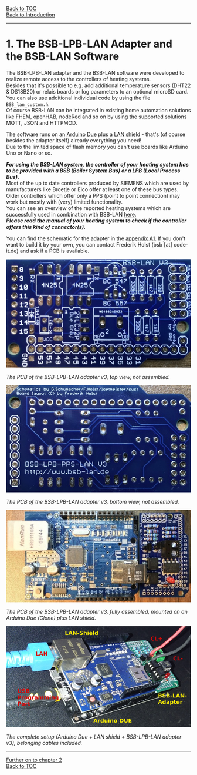 [Back to TOC](toc.md)  
[Back to Introduction](index.md)    
    
---
# 1. The BSB-LPB-LAN Adapter and the BSB-LAN Software   
   
The BSB-LPB-LAN adapter and the BSB-LAN software were developed to realize remote access to the controllers of heating systems.  
Besides that it's possible to e.g. add additional temperature sensors (DHT22 & DS18B20) or relais boards or log parameters to an optional microSD card.  
You can also use additional individual code by using the file `BSB_lan_custom.h`.  
Of course BSB-LAN can be integrated in existing home automation solutions like FHEM, openHAB, nodeRed and so on by using the supported solutions MQTT, JSON and HTTPMOD.  
   
The software runs on an [Arduino Due](chap12.md#121-the-arduino-due) plus a [LAN shield](chap12.md#122-the-lan-shield) - that's (of course besides the adapter itself) already everything you need!  
Due to the limited space of flash memory you can't use boards like Arduino Uno or Nano or so.  

***For using the BSB-LAN system, the controller of your heating system has to be provided with a BSB (Boiler System Bus) or a LPB (Local Process Bus).***  
Most of the up to date controllers produced by SIEMENS which are used by manufacturers like Broetje or Elco offer at least one of these bus types.  
Older controllers which offer only a PPS (point to point connection) may work but mostly with (very) limited functionality.  
You can see an overview of the reported heating systems which are successfully used in combination with BSB-LAN [here](chap03.md#31-successfully-tested-heating-systems).  
***Please read the manual of your heating system to check if the controller offers this kind of connector(s).***  
  
You can find the schematic for the adapter in the [appendix A1](appendix_a1.md). If you don't want to build it by your own, you can contact Frederik Holst (bsb [at] code-it.de) and ask if a PCB is available.  

<img src="https://raw.githubusercontent.com/1coderookie/BSB-LPB-LAN_EN/master/docs/pics/bsb-adapter-v3-unbestueckt-front.jpeg">

*The PCB of the BSB-LPB-LAN adapter v3, top view, not assembled.*  

<img src="https://raw.githubusercontent.com/1coderookie/BSB-LPB-LAN_EN/master/docs/pics/bsb-adapter-v3-unbestueckt-back.jpeg">

*The PCB of the BSB-LPB-LAN adapter v3, bottom view, not assembled.*
    
<img src="https://raw.githubusercontent.com/1coderookie/BSB-LPB-LAN_EN/master/docs/pics/bsb-adapter-komplett-due.jpeg">
    
*The PCB of the BSB-LPB-LAN adapter v3, fully assembled, mounted on an Arduino Due (Clone) plus LAN shield.*  
       
<img src="https://raw.githubusercontent.com/1coderookie/BSB-LPB-LAN_EN/master/docs/pics/HW-Setup.jpg">
    
*The complete setup (Arduino Due + LAN shield + BSB-LPB-LAN adapter v3), belonging cables included.*      
    
---  
   
[Further on to chapter 2](chap02.md)      
[Back to TOC](toc.md)   
